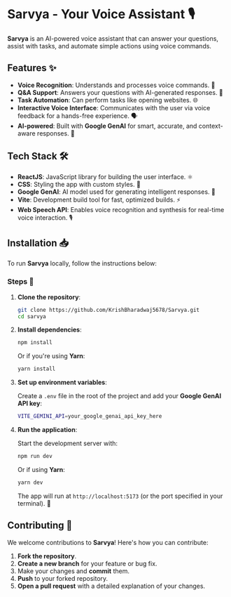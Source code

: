 # Sarvya - Your Voice Assistant 🎙️

**Sarvya** is an AI-powered voice assistant that can answer your questions, assist with tasks, and automate simple actions using voice commands. 

## Features ✨

- **Voice Recognition**: Understands and processes voice commands. 🎤
- **Q&A Support**: Answers your questions with AI-generated responses. 💬
- **Task Automation**: Can perform tasks like opening websites. 🌐
- **Interactive Voice Interface**: Communicates with the user via voice feedback for a hands-free experience. 🗣️
- **AI-powered**: Built with **Google GenAI** for smart, accurate, and context-aware responses. 🤖

## Tech Stack 🛠️

- **ReactJS**: JavaScript library for building the user interface. ⚛️
- **CSS**: Styling the app with custom styles. 🎨
- **Google GenAI**: AI model used for generating intelligent responses. 🧠
- **Vite**: Development build tool for fast, optimized builds. ⚡
- **Web Speech API**: Enables voice recognition and synthesis for real-time voice interaction. 🎙️

## Installation 📥

To run **Sarvya** locally, follow the instructions below:

### Steps 🔽

1. **Clone the repository**:

   ```bash
   git clone https://github.com/KrishBharadwaj5678/Sarvya.git
   cd sarvya
   ```

2. **Install dependencies**:

   ```bash
   npm install
   ```

   Or if you're using **Yarn**:

   ```bash
   yarn install
   ```

3. **Set up environment variables**:

   Create a `.env` file in the root of the project and add your **Google GenAI API key**:

   ```bash
   VITE_GEMINI_API=your_google_genai_api_key_here
   ```

4. **Run the application**:

   Start the development server with:

   ```bash
   npm run dev
   ```

   Or if using **Yarn**:

   ```bash
   yarn dev
   ```

   The app will run at `http://localhost:5173` (or the port specified in your terminal). 🚀


## Contributing 🤝

We welcome contributions to **Sarvya**! Here's how you can contribute:

1. **Fork the repository**.
2. **Create a new branch** for your feature or bug fix.
3. Make your changes and **commit** them. 
4. **Push** to your forked repository. 
5. **Open a pull request** with a detailed explanation of your changes. 
